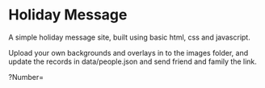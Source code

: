 # Holiday Message 

A simple holiday message site, built using basic html, css and javascript. 

Upload your own backgrounds and overlays in to the images folder, and update the records in data/people.json and send friend and family the link. 

<url>?Number=<id>
